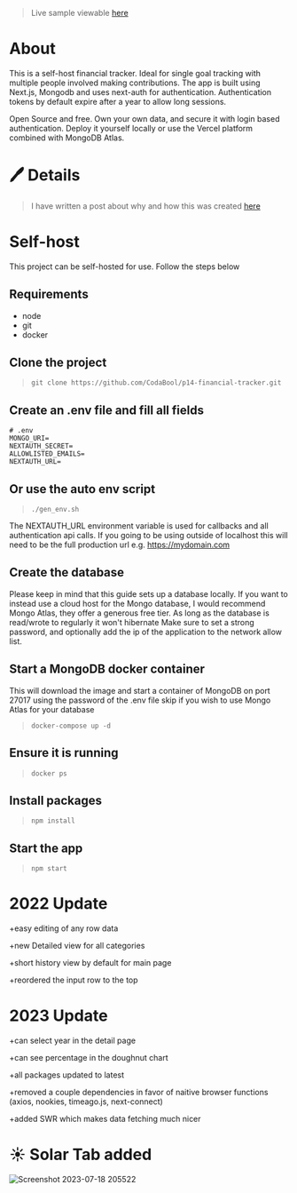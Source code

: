 > Live sample viewable [here](http://p14.codabool.com)
# About
This is a self-host financial tracker. Ideal for single goal tracking with multiple people involved making contributions.
The app is built using Next.js, Mongodb and uses next-auth for authentication. Authentication tokens by default expire after a year to allow long sessions.

Open Source and free. Own your own data, and secure it with login based authentication. Deploy it yourself locally or use the Vercel platform combined with MongoDB Atlas.

# 🖊️ Details
> I have written a post about why and how this was created [here](https://codabool.com/blog/18)

# Self-host
This project can be self-hosted for use. Follow the steps below

## Requirements
- node
- git
- docker

## Clone the project

> `git clone https://github.com/CodaBool/p14-financial-tracker.git`

## Create an .env file and fill all fields

```
# .env
MONGO_URI=
NEXTAUTH_SECRET=
ALLOWLISTED_EMAILS=
NEXTAUTH_URL=
```

## Or use the auto env script
> `./gen_env.sh`

The NEXTAUTH_URL environment variable is used for callbacks and all authentication api calls. If you going to be using outside of localhost this will need to be the full production url e.g. https://mydomain.com

## Create the database
Please keep in mind that this guide sets up a database locally. If you want to instead use a cloud host for the Mongo database, I would recommend Mongo Atlas, they offer a generous free tier. As long as the database is read/wrote to regularly it won't hibernate Make sure to set a strong password, and optionally add the ip of the application to the network allow list.

## Start a MongoDB docker container
This will download the image and start a container of MongoDB on port 27017 using the password of the .env file
skip if you wish to use Mongo Atlas for your database
> `docker-compose up -d`

## Ensure it is running
> `docker ps`

## Install packages
> `npm install`

## Start the app
> `npm start`

# 2022 Update
+easy editing of any row data

+new Detailed view for all categories

+short history view by default for main page

+reordered the input row to the top

# 2023 Update
+can select year in the detail page

+can see percentage in the doughnut chart

+all packages updated to latest

+removed a couple dependencies in favor of naitive browser functions (axios, nookies, timeago.js, next-connect)

+added SWR which makes data fetching much nicer


# ☀️ Solar Tab added

![Screenshot 2023-07-18 205522](https://github.com/CodaBool/p14-financial-tracker/assets/61724833/711f159d-d8e9-4b29-a313-7da2fe97e8f6)
